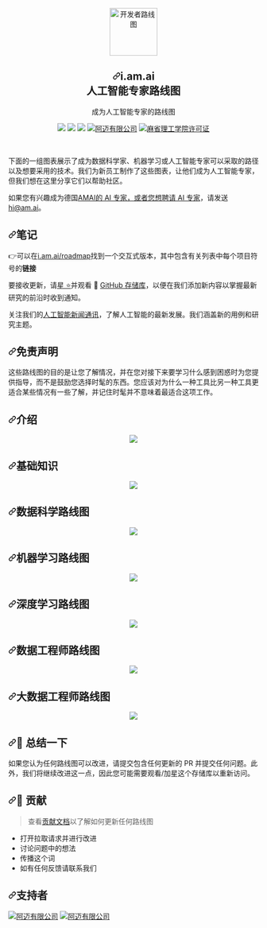 <div class="Box-sc-g0xbh4-0 bJMeLZ js-snippet-clipboard-copy-unpositioned" data-hpc="true"><article class="markdown-body entry-content container-lg" itemprop="text"><p align="center" dir="auto">
  <a href="https://github.com/AMAI-GmbH/AI-Expert-Roadmap">
    <img src="https://camo.githubusercontent.com/c19cb912d259c26deeeab27d80d60806b2c95564fdfa0081ded88b4629d445c8/68747470733a2f2f75706c6f6164732d73736c2e776562666c6f772e636f6d2f3538653661326232356332383233306433363734383761642f3563333232333265636235383566636335633436343565315f69636f6e5f6d616368696e652d6c6561726e696e672e737667" alt="开发者路线图" width="96" height="96" data-canonical-src="https://uploads-ssl.webflow.com/58e6a2b25c28230d367487ad/5c32232ecb585fcc5c4645e1_icon_machine-learning.svg" style="max-width: 100%;">
  </a>
  </p><h2 align="center" tabindex="-1" dir="auto"><a id="user-content-iamaiai-expert-roadmap" class="anchor" aria-hidden="true" tabindex="-1" href="#iamaiai-expert-roadmap"><svg class="octicon octicon-link" viewBox="0 0 16 16" version="1.1" width="16" height="16" aria-hidden="true"><path d="m7.775 3.275 1.25-1.25a3.5 3.5 0 1 1 4.95 4.95l-2.5 2.5a3.5 3.5 0 0 1-4.95 0 .751.751 0 0 1 .018-1.042.751.751 0 0 1 1.042-.018 1.998 1.998 0 0 0 2.83 0l2.5-2.5a2.002 2.002 0 0 0-2.83-2.83l-1.25 1.25a.751.751 0 0 1-1.042-.018.751.751 0 0 1-.018-1.042Zm-4.69 9.64a1.998 1.998 0 0 0 2.83 0l1.25-1.25a.751.751 0 0 1 1.042.018.751.751 0 0 1 .018 1.042l-1.25 1.25a3.5 3.5 0 1 1-4.95-4.95l2.5-2.5a3.5 3.5 0 0 1 4.95 0 .751.751 0 0 1-.018 1.042.751.751 0 0 1-1.042.018 1.998 1.998 0 0 0-2.83 0l-2.5 2.5a1.998 1.998 0 0 0 0 2.83Z"></path></svg></a><font style="vertical-align: inherit;"><font style="vertical-align: inherit;">i.am.ai</font></font><br><font style="vertical-align: inherit;"><font style="vertical-align: inherit;">人工智能专家路线图</font></font></h2>
  <p align="center" dir="auto"><font style="vertical-align: inherit;"><font style="vertical-align: inherit;"> 成为人工智能专家的路线图</font></font></p>
  <p align="center" dir="auto">
      <a href="https://twitter.com/home?status=https://i.am.ai/roadmap Roadmap to becoming an Artificial Intelligence Expert in 2022" rel="nofollow"><img src="https://camo.githubusercontent.com/eb27de2e1a8334abefab702a4eb5b45de117604e8a2659323fa1f727be239b06/68747470733a2f2f696d672e736869656c64732e696f2f62616467652f74776565742d626c75652e7376673f6c6f676f3d74776974746572266c6f676f436f6c6f723d7768697465" data-canonical-src="https://img.shields.io/badge/tweet-blue.svg?logo=twitter&amp;logoColor=white" style="max-width: 100%;"></a>
      <a href="https://www.linkedin.com/shareArticle?mini=true&amp;url=https://i.am.ai/roadmap&amp;title=&amp;summary=Roadmap to becoming an Artificial Intelligence Expert in 2022&amp;source=" rel="nofollow"><img src="https://camo.githubusercontent.com/dac1a93773bc04f59f05bdee876361680386c16eaf4ba9fa01d959eb20063b6d/68747470733a2f2f696d672e736869656c64732e696f2f62616467652f706f73742d626c75652e7376673f6c6f676f3d6c696e6b6564696e266c6f676f436f6c6f723d7768697465" data-canonical-src="https://img.shields.io/badge/post-blue.svg?logo=linkedin&amp;logoColor=white" style="max-width: 100%;"></a>
      <a href="https://github.com/AMAI-GmbH/AI-Expert-Roadmap"><img src="https://camo.githubusercontent.com/1dd7a6607c1f79c4bd366d89ef444f48af5cf0c6863f824fb82de750a4c82436/68747470733a2f2f696d672e736869656c64732e696f2f62616467652f526f61646d61702d323032322d79656c6c6f77677265656e2e737667" data-canonical-src="https://img.shields.io/badge/Roadmap-2022-yellowgreen.svg" style="max-width: 100%;"></a>
      <a href="https://am.ai?utm_source=GitHub&amp;utm_medium=Referral&amp;utm_campaign=AI+Expert+Roadmap+Badge" rel="nofollow"><img alt="阿迈有限公司" src="https://camo.githubusercontent.com/e4bd4790065bb80106339ac41af4d9ca0a70918d07b8f4f044308b0e7a611d17/68747470733a2f2f696d672e736869656c64732e696f2f62616467652f417574686f722d414d414920476d62482d626c75652e737667" data-canonical-src="https://img.shields.io/badge/Author-AMAI GmbH-blue.svg" style="max-width: 100%;"></a>
<a href="https://opensource.org/licenses/MIT/" rel="nofollow"><img alt="麻省理工学院许可证" src="https://camo.githubusercontent.com/6552afb9038154d801c50b6e55a76db78a6787a8d6e2b5252a44864503c52887/68747470733a2f2f696d672e736869656c64732e696f2f62616467652f4c6963656e73652d4d49542d626c75652e737667" data-canonical-src="https://img.shields.io/badge/License-MIT-blue.svg" style="max-width: 100%;"></a>
  </p>
  <br>
<p dir="auto"></p>
<p dir="auto"><font style="vertical-align: inherit;"><font style="vertical-align: inherit;">下面的一组图表展示了成为数据科学家、机器学习或人工智能专家可以采取的路径以及想要采用的技术。</font><font style="vertical-align: inherit;">我们为新员工制作了这些图表，让他们成为人工智能专家，但我们想在这里分享它们以帮助社区。</font></font></p>
<p dir="auto"><font style="vertical-align: inherit;"><font style="vertical-align: inherit;">如果您有兴趣成为</font><font style="vertical-align: inherit;">德国</font></font><a href="https://www.linkedin.com/company/amai-gmbh/?utm_source=GitHub&amp;utm_medium=Referral&amp;utm_campaign=AI+Expert+Roadmap+Become+Expert" rel="nofollow"><font style="vertical-align: inherit;"><font style="vertical-align: inherit;">AMAI的 AI 专家，或者您想</font></font></a><font style="vertical-align: inherit;"></font><a href="https://am.ai?utm_source=GitHub&amp;utm_medium=Referral&amp;utm_campaign=AI+Expert+Roadmap+Hire+Expert" rel="nofollow"><font style="vertical-align: inherit;"><font style="vertical-align: inherit;">聘请 AI 专家</font></font></a><font style="vertical-align: inherit;"><font style="vertical-align: inherit;">，请发送</font></font><a href="mailto:hi@am.ai"><font style="vertical-align: inherit;"><font style="vertical-align: inherit;">hi@am.ai</font></font></a><font style="vertical-align: inherit;"><font style="vertical-align: inherit;">。</font></font></p>
<h2 tabindex="-1" dir="auto"><a id="user-content-note" class="anchor" aria-hidden="true" tabindex="-1" href="#note"><svg class="octicon octicon-link" viewBox="0 0 16 16" version="1.1" width="16" height="16" aria-hidden="true"><path d="m7.775 3.275 1.25-1.25a3.5 3.5 0 1 1 4.95 4.95l-2.5 2.5a3.5 3.5 0 0 1-4.95 0 .751.751 0 0 1 .018-1.042.751.751 0 0 1 1.042-.018 1.998 1.998 0 0 0 2.83 0l2.5-2.5a2.002 2.002 0 0 0-2.83-2.83l-1.25 1.25a.751.751 0 0 1-1.042-.018.751.751 0 0 1-.018-1.042Zm-4.69 9.64a1.998 1.998 0 0 0 2.83 0l1.25-1.25a.751.751 0 0 1 1.042.018.751.751 0 0 1 .018 1.042l-1.25 1.25a3.5 3.5 0 1 1-4.95-4.95l2.5-2.5a3.5 3.5 0 0 1 4.95 0 .751.751 0 0 1-.018 1.042.751.751 0 0 1-1.042.018 1.998 1.998 0 0 0-2.83 0l-2.5 2.5a1.998 1.998 0 0 0 0 2.83Z"></path></svg></a><font style="vertical-align: inherit;"><font style="vertical-align: inherit;">笔记</font></font></h2>
<p dir="auto"><font style="vertical-align: inherit;"><font style="vertical-align: inherit;">👉可以在</font><a href="https://i.am.ai/roadmap?utm_source=GitHub&amp;utm_medium=Referral&amp;utm_campaign=AI+Expert+Roadmap+Interactive" rel="nofollow"><font style="vertical-align: inherit;">i.am.ai/roadmap</font></a><font style="vertical-align: inherit;">找到一个交互式版本，其中包含有关列表中每个项目符号</font><font style="vertical-align: inherit;">的</font></font><strong><font style="vertical-align: inherit;"><font style="vertical-align: inherit;">链接</font></font></strong><font style="vertical-align: inherit;"></font><a href="https://i.am.ai/roadmap?utm_source=GitHub&amp;utm_medium=Referral&amp;utm_campaign=AI+Expert+Roadmap+Interactive" rel="nofollow"><font style="vertical-align: inherit;"></font></a><font style="vertical-align: inherit;"></font></p>
<p dir="auto"><font style="vertical-align: inherit;"><font style="vertical-align: inherit;">要接收更新，请</font></font><a href="https://github.com/AMAI-GmbH/AI-Expert-Roadmap/stargazers"><font style="vertical-align: inherit;"><font style="vertical-align: inherit;">星 ⭐</font></font></a><font style="vertical-align: inherit;"><font style="vertical-align: inherit;">并观看 👀 </font></font><a href="https://github.com/AMAI-GmbH/AI-Expert-Roadmap/"><font style="vertical-align: inherit;"><font style="vertical-align: inherit;">GitHub 存储库</font></font></a><font style="vertical-align: inherit;"><font style="vertical-align: inherit;">，以便在我们添加新内容以掌握最新研究的前沿时收到通知。</font></font></p>
<p dir="auto"><font style="vertical-align: inherit;"><font style="vertical-align: inherit;">关注我们的</font></font><a href="https://i.am.ai/newsletter?utm_source=GitHub&amp;utm_medium=Referral&amp;utm_campaign=AI+Expert+Roadmap+Newsletter" rel="nofollow"><font style="vertical-align: inherit;"><font style="vertical-align: inherit;">人工智能新闻通讯</font></font></a><font style="vertical-align: inherit;"><font style="vertical-align: inherit;">，了解人工智能的最新发展。</font><font style="vertical-align: inherit;">我们涵盖新的用例和研究主题。</font></font></p>
<h2 tabindex="-1" dir="auto"><a id="user-content-disclaimer" class="anchor" aria-hidden="true" tabindex="-1" href="#disclaimer"><svg class="octicon octicon-link" viewBox="0 0 16 16" version="1.1" width="16" height="16" aria-hidden="true"><path d="m7.775 3.275 1.25-1.25a3.5 3.5 0 1 1 4.95 4.95l-2.5 2.5a3.5 3.5 0 0 1-4.95 0 .751.751 0 0 1 .018-1.042.751.751 0 0 1 1.042-.018 1.998 1.998 0 0 0 2.83 0l2.5-2.5a2.002 2.002 0 0 0-2.83-2.83l-1.25 1.25a.751.751 0 0 1-1.042-.018.751.751 0 0 1-.018-1.042Zm-4.69 9.64a1.998 1.998 0 0 0 2.83 0l1.25-1.25a.751.751 0 0 1 1.042.018.751.751 0 0 1 .018 1.042l-1.25 1.25a3.5 3.5 0 1 1-4.95-4.95l2.5-2.5a3.5 3.5 0 0 1 4.95 0 .751.751 0 0 1-.018 1.042.751.751 0 0 1-1.042.018 1.998 1.998 0 0 0-2.83 0l-2.5 2.5a1.998 1.998 0 0 0 0 2.83Z"></path></svg></a><font style="vertical-align: inherit;"><font style="vertical-align: inherit;">免责声明</font></font></h2>
<p dir="auto"><font style="vertical-align: inherit;"><font style="vertical-align: inherit;">这些路线图的目的是让您了解情况，并在您对接下来要学习什么感到困惑时为您提供指导，而不是鼓励您选择时髦的东西。</font><font style="vertical-align: inherit;">您应该对为什么一种工具比另一种工具更适合某些情况有一些了解，并记住时髦并不意味着最适合这项工作。</font></font></p>
<h2 tabindex="-1" dir="auto"><a id="user-content-introduction" class="anchor" aria-hidden="true" tabindex="-1" href="#introduction"><svg class="octicon octicon-link" viewBox="0 0 16 16" version="1.1" width="16" height="16" aria-hidden="true"><path d="m7.775 3.275 1.25-1.25a3.5 3.5 0 1 1 4.95 4.95l-2.5 2.5a3.5 3.5 0 0 1-4.95 0 .751.751 0 0 1 .018-1.042.751.751 0 0 1 1.042-.018 1.998 1.998 0 0 0 2.83 0l2.5-2.5a2.002 2.002 0 0 0-2.83-2.83l-1.25 1.25a.751.751 0 0 1-1.042-.018.751.751 0 0 1-.018-1.042Zm-4.69 9.64a1.998 1.998 0 0 0 2.83 0l1.25-1.25a.751.751 0 0 1 1.042.018.751.751 0 0 1 .018 1.042l-1.25 1.25a3.5 3.5 0 1 1-4.95-4.95l2.5-2.5a3.5 3.5 0 0 1 4.95 0 .751.751 0 0 1-.018 1.042.751.751 0 0 1-1.042.018 1.998 1.998 0 0 0-2.83 0l-2.5 2.5a1.998 1.998 0 0 0 0 2.83Z"></path></svg></a><font style="vertical-align: inherit;"><font style="vertical-align: inherit;">介绍</font></font></h2>
<p align="center" dir="auto">
  <a href="https://i.am.ai/roadmap#introduction?utm_source=GitHub&amp;utm_medium=Referral&amp;utm_campaign=AI+Expert+Roadmap+Introduction" rel="nofollow">
      <img src="/AMAI-GmbH/AI-Expert-Roadmap/raw/main/images/intro.svg" style="max-width: 100%;">
  </a>
</p>
<h2 tabindex="-1" dir="auto"><a id="user-content-fundamentals" class="anchor" aria-hidden="true" tabindex="-1" href="#fundamentals"><svg class="octicon octicon-link" viewBox="0 0 16 16" version="1.1" width="16" height="16" aria-hidden="true"><path d="m7.775 3.275 1.25-1.25a3.5 3.5 0 1 1 4.95 4.95l-2.5 2.5a3.5 3.5 0 0 1-4.95 0 .751.751 0 0 1 .018-1.042.751.751 0 0 1 1.042-.018 1.998 1.998 0 0 0 2.83 0l2.5-2.5a2.002 2.002 0 0 0-2.83-2.83l-1.25 1.25a.751.751 0 0 1-1.042-.018.751.751 0 0 1-.018-1.042Zm-4.69 9.64a1.998 1.998 0 0 0 2.83 0l1.25-1.25a.751.751 0 0 1 1.042.018.751.751 0 0 1 .018 1.042l-1.25 1.25a3.5 3.5 0 1 1-4.95-4.95l2.5-2.5a3.5 3.5 0 0 1 4.95 0 .751.751 0 0 1-.018 1.042.751.751 0 0 1-1.042.018 1.998 1.998 0 0 0-2.83 0l-2.5 2.5a1.998 1.998 0 0 0 0 2.83Z"></path></svg></a><font style="vertical-align: inherit;"><font style="vertical-align: inherit;">基础知识</font></font></h2>
<p align="center" dir="auto">
  <a href="https://i.am.ai/roadmap#fundamentals?utm_source=GitHub&amp;utm_medium=Referral&amp;utm_campaign=AI+Expert+Roadmap+Fundamentals" rel="nofollow">
      <img src="/AMAI-GmbH/AI-Expert-Roadmap/raw/main/images/fundamentals.svg" style="max-width: 100%;">
  </a>
</p>
<h2 tabindex="-1" dir="auto"><a id="user-content-data-science-roadmap" class="anchor" aria-hidden="true" tabindex="-1" href="#data-science-roadmap"><svg class="octicon octicon-link" viewBox="0 0 16 16" version="1.1" width="16" height="16" aria-hidden="true"><path d="m7.775 3.275 1.25-1.25a3.5 3.5 0 1 1 4.95 4.95l-2.5 2.5a3.5 3.5 0 0 1-4.95 0 .751.751 0 0 1 .018-1.042.751.751 0 0 1 1.042-.018 1.998 1.998 0 0 0 2.83 0l2.5-2.5a2.002 2.002 0 0 0-2.83-2.83l-1.25 1.25a.751.751 0 0 1-1.042-.018.751.751 0 0 1-.018-1.042Zm-4.69 9.64a1.998 1.998 0 0 0 2.83 0l1.25-1.25a.751.751 0 0 1 1.042.018.751.751 0 0 1 .018 1.042l-1.25 1.25a3.5 3.5 0 1 1-4.95-4.95l2.5-2.5a3.5 3.5 0 0 1 4.95 0 .751.751 0 0 1-.018 1.042.751.751 0 0 1-1.042.018 1.998 1.998 0 0 0-2.83 0l-2.5 2.5a1.998 1.998 0 0 0 0 2.83Z"></path></svg></a><font style="vertical-align: inherit;"><font style="vertical-align: inherit;">数据科学路线图</font></font></h2>
<p align="center" dir="auto">
  <a href="https://i.am.ai/roadmap#data-science-roadmap?utm_source=GitHub&amp;utm_medium=Referral&amp;utm_campaign=AI+Expert+Roadmap+DataScience" rel="nofollow">
      <img src="/AMAI-GmbH/AI-Expert-Roadmap/raw/main/images/datascience.svg" style="max-width: 100%;">
  </a>
</p>
<h2 tabindex="-1" dir="auto"><a id="user-content-machine-learning-roadmap" class="anchor" aria-hidden="true" tabindex="-1" href="#machine-learning-roadmap"><svg class="octicon octicon-link" viewBox="0 0 16 16" version="1.1" width="16" height="16" aria-hidden="true"><path d="m7.775 3.275 1.25-1.25a3.5 3.5 0 1 1 4.95 4.95l-2.5 2.5a3.5 3.5 0 0 1-4.95 0 .751.751 0 0 1 .018-1.042.751.751 0 0 1 1.042-.018 1.998 1.998 0 0 0 2.83 0l2.5-2.5a2.002 2.002 0 0 0-2.83-2.83l-1.25 1.25a.751.751 0 0 1-1.042-.018.751.751 0 0 1-.018-1.042Zm-4.69 9.64a1.998 1.998 0 0 0 2.83 0l1.25-1.25a.751.751 0 0 1 1.042.018.751.751 0 0 1 .018 1.042l-1.25 1.25a3.5 3.5 0 1 1-4.95-4.95l2.5-2.5a3.5 3.5 0 0 1 4.95 0 .751.751 0 0 1-.018 1.042.751.751 0 0 1-1.042.018 1.998 1.998 0 0 0-2.83 0l-2.5 2.5a1.998 1.998 0 0 0 0 2.83Z"></path></svg></a><font style="vertical-align: inherit;"><font style="vertical-align: inherit;">机器学习路线图</font></font></h2>
<p align="center" dir="auto">
  <a href="https://i.am.ai/roadmap#machine-learning-roadmap?utm_source=GitHub&amp;utm_medium=Referral&amp;utm_campaign=AI+Expert+Roadmap+MachineLearning" rel="nofollow">
      <img src="/AMAI-GmbH/AI-Expert-Roadmap/raw/main/images/machine_learning.svg" style="max-width: 100%;">
  </a>
</p>
<h2 tabindex="-1" dir="auto"><a id="user-content-deep-learning-roadmap" class="anchor" aria-hidden="true" tabindex="-1" href="#deep-learning-roadmap"><svg class="octicon octicon-link" viewBox="0 0 16 16" version="1.1" width="16" height="16" aria-hidden="true"><path d="m7.775 3.275 1.25-1.25a3.5 3.5 0 1 1 4.95 4.95l-2.5 2.5a3.5 3.5 0 0 1-4.95 0 .751.751 0 0 1 .018-1.042.751.751 0 0 1 1.042-.018 1.998 1.998 0 0 0 2.83 0l2.5-2.5a2.002 2.002 0 0 0-2.83-2.83l-1.25 1.25a.751.751 0 0 1-1.042-.018.751.751 0 0 1-.018-1.042Zm-4.69 9.64a1.998 1.998 0 0 0 2.83 0l1.25-1.25a.751.751 0 0 1 1.042.018.751.751 0 0 1 .018 1.042l-1.25 1.25a3.5 3.5 0 1 1-4.95-4.95l2.5-2.5a3.5 3.5 0 0 1 4.95 0 .751.751 0 0 1-.018 1.042.751.751 0 0 1-1.042.018 1.998 1.998 0 0 0-2.83 0l-2.5 2.5a1.998 1.998 0 0 0 0 2.83Z"></path></svg></a><font style="vertical-align: inherit;"><font style="vertical-align: inherit;">深度学习路线图</font></font></h2>
<p align="center" dir="auto">
  <a href="https://i.am.ai/roadmap#deep-learning-roadmap?utm_source=GitHub&amp;utm_medium=Referral&amp;utm_campaign=AI+Expert+Roadmap+DeepLearning" rel="nofollow">
      <img src="/AMAI-GmbH/AI-Expert-Roadmap/raw/main/images/deep_learning.svg" style="max-width: 100%;">
  </a>
</p>
<h2 tabindex="-1" dir="auto"><a id="user-content-data-engineer-roadmap" class="anchor" aria-hidden="true" tabindex="-1" href="#data-engineer-roadmap"><svg class="octicon octicon-link" viewBox="0 0 16 16" version="1.1" width="16" height="16" aria-hidden="true"><path d="m7.775 3.275 1.25-1.25a3.5 3.5 0 1 1 4.95 4.95l-2.5 2.5a3.5 3.5 0 0 1-4.95 0 .751.751 0 0 1 .018-1.042.751.751 0 0 1 1.042-.018 1.998 1.998 0 0 0 2.83 0l2.5-2.5a2.002 2.002 0 0 0-2.83-2.83l-1.25 1.25a.751.751 0 0 1-1.042-.018.751.751 0 0 1-.018-1.042Zm-4.69 9.64a1.998 1.998 0 0 0 2.83 0l1.25-1.25a.751.751 0 0 1 1.042.018.751.751 0 0 1 .018 1.042l-1.25 1.25a3.5 3.5 0 1 1-4.95-4.95l2.5-2.5a3.5 3.5 0 0 1 4.95 0 .751.751 0 0 1-.018 1.042.751.751 0 0 1-1.042.018 1.998 1.998 0 0 0-2.83 0l-2.5 2.5a1.998 1.998 0 0 0 0 2.83Z"></path></svg></a><font style="vertical-align: inherit;"><font style="vertical-align: inherit;">数据工程师路线图</font></font></h2>
<p align="center" dir="auto">
  <a href="https://i.am.ai/roadmap#data-engineer-roadmap?utm_source=GitHub&amp;utm_medium=Referral&amp;utm_campaign=AI+Expert+Roadmap+DataEngineer" rel="nofollow">
      <img src="/AMAI-GmbH/AI-Expert-Roadmap/raw/main/images/data_engineer.svg" style="max-width: 100%;">
  </a>
</p>
<h2 tabindex="-1" dir="auto"><a id="user-content-big-data-engineer-roadmap" class="anchor" aria-hidden="true" tabindex="-1" href="#big-data-engineer-roadmap"><svg class="octicon octicon-link" viewBox="0 0 16 16" version="1.1" width="16" height="16" aria-hidden="true"><path d="m7.775 3.275 1.25-1.25a3.5 3.5 0 1 1 4.95 4.95l-2.5 2.5a3.5 3.5 0 0 1-4.95 0 .751.751 0 0 1 .018-1.042.751.751 0 0 1 1.042-.018 1.998 1.998 0 0 0 2.83 0l2.5-2.5a2.002 2.002 0 0 0-2.83-2.83l-1.25 1.25a.751.751 0 0 1-1.042-.018.751.751 0 0 1-.018-1.042Zm-4.69 9.64a1.998 1.998 0 0 0 2.83 0l1.25-1.25a.751.751 0 0 1 1.042.018.751.751 0 0 1 .018 1.042l-1.25 1.25a3.5 3.5 0 1 1-4.95-4.95l2.5-2.5a3.5 3.5 0 0 1 4.95 0 .751.751 0 0 1-.018 1.042.751.751 0 0 1-1.042.018 1.998 1.998 0 0 0-2.83 0l-2.5 2.5a1.998 1.998 0 0 0 0 2.83Z"></path></svg></a><font style="vertical-align: inherit;"><font style="vertical-align: inherit;">大数据工程师路线图</font></font></h2>
<p align="center" dir="auto">
  <a href="https://i.am.ai/roadmap#big-data-engineer-roadmap?utm_source=GitHub&amp;utm_medium=Referral&amp;utm_campaign=AI+Expert+Roadmap+BigDataEngineer" rel="nofollow">
      <img src="/AMAI-GmbH/AI-Expert-Roadmap/raw/main/images/big_data_engineer.svg" style="max-width: 100%;">
  </a>
</p>
<h2 tabindex="-1" dir="auto"><a id="user-content--wrap-up" class="anchor" aria-hidden="true" tabindex="-1" href="#-wrap-up"><svg class="octicon octicon-link" viewBox="0 0 16 16" version="1.1" width="16" height="16" aria-hidden="true"><path d="m7.775 3.275 1.25-1.25a3.5 3.5 0 1 1 4.95 4.95l-2.5 2.5a3.5 3.5 0 0 1-4.95 0 .751.751 0 0 1 .018-1.042.751.751 0 0 1 1.042-.018 1.998 1.998 0 0 0 2.83 0l2.5-2.5a2.002 2.002 0 0 0-2.83-2.83l-1.25 1.25a.751.751 0 0 1-1.042-.018.751.751 0 0 1-.018-1.042Zm-4.69 9.64a1.998 1.998 0 0 0 2.83 0l1.25-1.25a.751.751 0 0 1 1.042.018.751.751 0 0 1 .018 1.042l-1.25 1.25a3.5 3.5 0 1 1-4.95-4.95l2.5-2.5a3.5 3.5 0 0 1 4.95 0 .751.751 0 0 1-.018 1.042.751.751 0 0 1-1.042.018 1.998 1.998 0 0 0-2.83 0l-2.5 2.5a1.998 1.998 0 0 0 0 2.83Z"></path></svg></a><font style="vertical-align: inherit;"><font style="vertical-align: inherit;">🚦 总结一下</font></font></h2>
<p dir="auto"><font style="vertical-align: inherit;"><font style="vertical-align: inherit;">如果您认为任何路线图可以改进，请提交包含任何更新的 PR 并提交任何问题。</font><font style="vertical-align: inherit;">此外，我们将继续改进这一点，因此您可能需要观看/加星这个存储库以重新访问。</font></font></p>
<h2 tabindex="-1" dir="auto"><a id="user-content--contribution" class="anchor" aria-hidden="true" tabindex="-1" href="#-contribution"><svg class="octicon octicon-link" viewBox="0 0 16 16" version="1.1" width="16" height="16" aria-hidden="true"><path d="m7.775 3.275 1.25-1.25a3.5 3.5 0 1 1 4.95 4.95l-2.5 2.5a3.5 3.5 0 0 1-4.95 0 .751.751 0 0 1 .018-1.042.751.751 0 0 1 1.042-.018 1.998 1.998 0 0 0 2.83 0l2.5-2.5a2.002 2.002 0 0 0-2.83-2.83l-1.25 1.25a.751.751 0 0 1-1.042-.018.751.751 0 0 1-.018-1.042Zm-4.69 9.64a1.998 1.998 0 0 0 2.83 0l1.25-1.25a.751.751 0 0 1 1.042.018.751.751 0 0 1 .018 1.042l-1.25 1.25a3.5 3.5 0 1 1-4.95-4.95l2.5-2.5a3.5 3.5 0 0 1 4.95 0 .751.751 0 0 1-.018 1.042.751.751 0 0 1-1.042.018 1.998 1.998 0 0 0-2.83 0l-2.5 2.5a1.998 1.998 0 0 0 0 2.83Z"></path></svg></a><font style="vertical-align: inherit;"><font style="vertical-align: inherit;">🙌 贡献</font></font></h2>
<blockquote>
<p dir="auto"><font style="vertical-align: inherit;"><font style="vertical-align: inherit;">查看</font></font><a href="/AMAI-GmbH/AI-Expert-Roadmap/blob/main/contributing.md"><font style="vertical-align: inherit;"><font style="vertical-align: inherit;">贡献文档</font></font></a><font style="vertical-align: inherit;"><font style="vertical-align: inherit;">以了解如何更新任何路线图</font></font></p>
</blockquote>
<ul dir="auto">
<li><font style="vertical-align: inherit;"><font style="vertical-align: inherit;">打开拉取请求并进行改进</font></font></li>
<li><font style="vertical-align: inherit;"><font style="vertical-align: inherit;">讨论问题中的想法</font></font></li>
<li><font style="vertical-align: inherit;"><font style="vertical-align: inherit;">传播这个词</font></font></li>
<li><font style="vertical-align: inherit;"><font style="vertical-align: inherit;">如有任何反馈请联系我们</font></font></li>
</ul>
<h2 tabindex="-1" dir="auto"><a id="user-content-supported-by" class="anchor" aria-hidden="true" tabindex="-1" href="#supported-by"><svg class="octicon octicon-link" viewBox="0 0 16 16" version="1.1" width="16" height="16" aria-hidden="true"><path d="m7.775 3.275 1.25-1.25a3.5 3.5 0 1 1 4.95 4.95l-2.5 2.5a3.5 3.5 0 0 1-4.95 0 .751.751 0 0 1 .018-1.042.751.751 0 0 1 1.042-.018 1.998 1.998 0 0 0 2.83 0l2.5-2.5a2.002 2.002 0 0 0-2.83-2.83l-1.25 1.25a.751.751 0 0 1-1.042-.018.751.751 0 0 1-.018-1.042Zm-4.69 9.64a1.998 1.998 0 0 0 2.83 0l1.25-1.25a.751.751 0 0 1 1.042.018.751.751 0 0 1 .018 1.042l-1.25 1.25a3.5 3.5 0 1 1-4.95-4.95l2.5-2.5a3.5 3.5 0 0 1 4.95 0 .751.751 0 0 1-.018 1.042.751.751 0 0 1-1.042.018 1.998 1.998 0 0 0-2.83 0l-2.5 2.5a1.998 1.998 0 0 0 0 2.83Z"></path></svg></a><font style="vertical-align: inherit;"><font style="vertical-align: inherit;">支持者</font></font></h2>
<p dir="auto"><a href="https://www.linkedin.com/company/amai-gmbh/?utm_source=GitHub&amp;utm_medium=Referral&amp;utm_campaign=AI+Expert+Roadmap+SupportedBy" rel="nofollow"><img alt="阿迈有限公司" src="/AMAI-GmbH/AI-Expert-Roadmap/raw/main/images/logos/amai.svg" style="max-width: 100%;"></a>
<a href="https://digitalhub-ai.de?utm_source=GitHub&amp;utm_medium=Referral&amp;utm_campaign=AI+Expert+Roadmap" rel="nofollow"><img alt="阿迈有限公司" src="/AMAI-GmbH/AI-Expert-Roadmap/raw/main/images/logos/de-hub.svg" style="max-width: 100%;"></a></p>
</article></div>
